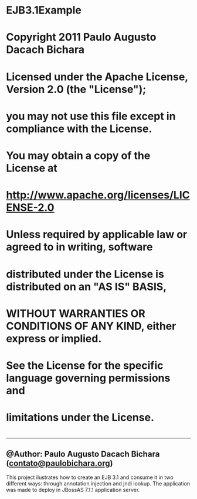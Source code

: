 EJB3.1Example
=============

#
#   Copyright 2011 Paulo Augusto Dacach Bichara
#
#   Licensed under the Apache License, Version 2.0 (the "License");
#   you may not use this file except in compliance with the License.
#   You may obtain a copy of the License at
#
#       http://www.apache.org/licenses/LICENSE-2.0
#
#   Unless required by applicable law or agreed to in writing, software
#   distributed under the License is distributed on an "AS IS" BASIS,
#   WITHOUT WARRANTIES OR CONDITIONS OF ANY KIND, either express or implied.
#   See the License for the specific language governing permissions and
#   limitations under the License.
#

-------------------------------------------------------------------
@Author: Paulo Augusto Dacach Bichara (contato@paulobichara.org)
-------------------------------------------------------------------

This project ilustrates how to create an EJB 3.1 and consume it in two different ways: through annotation injection and jndi lookup.
The application was made to deploy in JBossAS 7.1.1 application server.